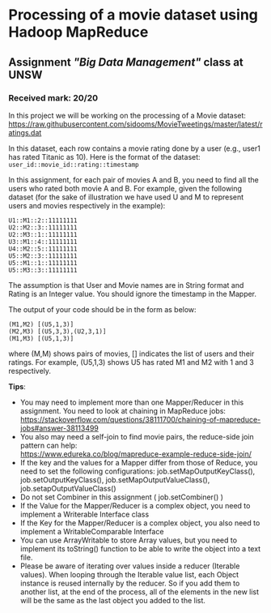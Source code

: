 # Processing of a movie dataset using Hadoop MapReduce
## Assignment *"Big Data Management"* class at UNSW
### Received mark: 20/20

In this project we will be working on the processing of a Movie dataset:  
https://raw.githubusercontent.com/sidooms/MovieTweetings/master/latest/ratings.dat

In this dataset, each row contains a movie rating done by a user (e.g., user1 has rated Titanic as 10). Here is the format of the dataset: `user_id::movie_id::rating::timestamp`

In this assignment, for each pair of movies A and B, you need to find all the users who rated both movie A and B. For example, given the following dataset (for the sake of illustration we have used U and M to represent users and movies respectively in the example):
```
U1::M1::2::11111111
U2::M2::3::11111111
U2::M3::1::11111111
U3::M1::4::11111111
U4::M2::5::11111111
U5::M2::3::11111111
U5::M1::1::11111111
U5::M3::3::11111111
```
The assumption is that User and Movie names are in String format and Rating is an Integer value. You should ignore the timestamp in the Mapper.

The output of your code should be in the form as below:
```
(M1,M2) [(U5,1,3)]
(M2,M3) [(U5,3,3),(U2,3,1)]
(M1,M3) [(U5,1,3)]
```
where (M,M) shows pairs of movies, [] indicates the list of users and their ratings. For example, (U5,1,3) shows U5 has rated M1 and M2 with 1 and 3 respectively.

**Tips**:
* You may need to implement more than one Mapper/Reducer in this assignment. You need to look at chaining in MapReduce jobs:   https://stackoverflow.com/questions/38111700/chaining-of-mapreduce-jobs#answer-38113499
* You also may need a self-join to find movie pairs, the reduce-side join pattern can help:  
https://www.edureka.co/blog/mapreduce-example-reduce-side-join/
* If the key and the values for a Mapper differ from those of Reduce, you need to set the following configurations:
job.setMapOutputKeyClass(), job.setOutputKeyClass(), job.setMapOutputValueClass(), job.setapOutputValueClass()
* Do not set Combiner in this assignment ( job.setCombiner() )
* If the Value for the Mapper/Reducer is a complex object, you need to implement a Writerable Interface class
* If the Key for the Mapper/Reducer is a complex object, you also need to implement a WritableComparable Interface
* You can use ArrayWritable to store Array values, but you need to implement its toString() function to be able to write the object into a text file.
* Please be aware of iterating over values inside a reducer (Iterable<MyWritable> values). When looping through the Iterable value list, each Object instance is reused internally by the reducer. So if you add them to another list, at the end of the process, all of the elements in the new list will be the same as the last object you added to the list.
